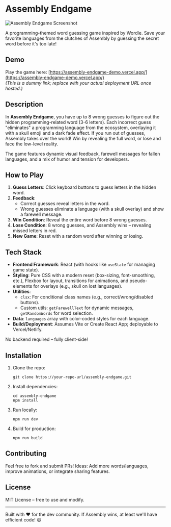 # Assembly Endgame

![Assembly Endgame Screenshot](<img width="668" height="812" alt="image" src="https://github.com/user-attachments/assets/00e077a1-6926-434d-9be9-bb0e91de83bc" />
) <!-- Replace with actual screenshot URL -->

A programming-themed word guessing game inspired by Wordle. Save your favorite languages from the clutches of Assembly by guessing the secret word before it's too late!

## Demo

Play the game here: [https://assembly-endgame-demo.vercel.app/](https://assembly-endgame-demo.vercel.app/)  
*(This is a dummy link; replace with your actual deployment URL once hosted.)*

## Description

In **Assembly Endgame**, you have up to 8 wrong guesses to figure out the hidden programming-related word (3-6 letters). Each incorrect guess "eliminates" a programming language from the ecosystem, overlaying it with a skull emoji and a dark fade effect. If you run out of guesses, Assembly takes over the world! Win by revealing the full word, or lose and face the low-level reality.

The game features dynamic visual feedback, farewell messages for fallen languages, and a mix of humor and tension for developers.

## How to Play

1. **Guess Letters**: Click keyboard buttons to guess letters in the hidden word.
2. **Feedback**:
   - Correct guesses reveal letters in the word.
   - Wrong guesses eliminate a language (with a skull overlay) and show a farewell message.
3. **Win Condition**: Reveal the entire word before 8 wrong guesses.
4. **Lose Condition**: 8 wrong guesses, and Assembly wins – revealing missed letters in red.
5. **New Game**: Reset with a random word after winning or losing.

## Tech Stack

- **Frontend Framework**: React (with hooks like `useState` for managing game state).
- **Styling**: Pure CSS with a modern reset (box-sizing, font-smoothing, etc.), Flexbox for layout, transitions for animations, and pseudo-elements for overlays (e.g., skull on lost languages).
- **Utilities**:
  - `clsx`: For conditional class names (e.g., correct/wrong/disabled buttons).
  - Custom utils: `getFarewellText` for dynamic messages, `getRandomWords` for word selection.
- **Data**: `languages` array with color-coded styles for each language.
- **Build/Deployment**: Assumes Vite or Create React App; deployable to Vercel/Netlify.

No backend required – fully client-side!

## Installation

1. Clone the repo:
   ```
   git clone https://your-repo-url/assembly-endgame.git
   ```
2. Install dependencies:
   ```
   cd assembly-endgame
   npm install
   ```
3. Run locally:
   ```
   npm run dev
   ```
4. Build for production:
   ```
   npm run build
   ```

## Contributing

Feel free to fork and submit PRs! Ideas: Add more words/languages, improve animations, or integrate sharing features.

## License

MIT License – free to use and modify.

---

Built with ❤️ for the dev community. If Assembly wins, at least we'll have efficient code! 😄
